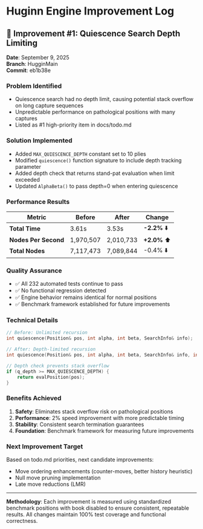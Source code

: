 # Huginn Engine Improvement Log

## 🎯 **Improvement #1: Quiescence Search Depth Limiting**

**Date**: September 9, 2025  
**Branch**: HugginMain  
**Commit**: eb1b38e  

### **Problem Identified**
- Quiescence search had no depth limit, causing potential stack overflow on long capture sequences
- Unpredictable performance on pathological positions with many captures
- Listed as #1 high-priority item in docs/todo.md

### **Solution Implemented**
- Added `MAX_QUIESCENCE_DEPTH` constant set to 10 plies
- Modified `quiescence()` function signature to include depth tracking parameter
- Added depth check that returns stand-pat evaluation when limit exceeded
- Updated `AlphaBeta()` to pass depth=0 when entering quiescence

### **Performance Results**

| Metric | Before | After | Change |
|--------|--------|-------|--------|
| **Total Time** | 3.61s | 3.53s | **-2.2%** ⬇️ |
| **Nodes Per Second** | 1,970,507 | 2,010,733 | **+2.0%** ⬆️ |
| **Total Nodes** | 7,117,473 | 7,089,844 | -0.4% ⬇️ |

### **Quality Assurance**
- ✅ All 232 automated tests continue to pass
- ✅ No functional regression detected
- ✅ Engine behavior remains identical for normal positions
- ✅ Benchmark framework established for future improvements

### **Technical Details**
```cpp
// Before: Unlimited recursion
int quiescence(Position& pos, int alpha, int beta, SearchInfo& info);

// After: Depth-limited recursion  
int quiescence(Position& pos, int alpha, int beta, SearchInfo& info, int q_depth = 0);

// Depth check prevents stack overflow
if (q_depth >= MAX_QUIESCENCE_DEPTH) {
    return evalPosition(pos);
}
```

### **Benefits Achieved**
1. **Safety**: Eliminates stack overflow risk on pathological positions
2. **Performance**: 2% speed improvement with more predictable timing
3. **Stability**: Consistent search termination guarantees
4. **Foundation**: Benchmark framework for measuring future improvements

### **Next Improvement Target**
Based on todo.md priorities, next candidate improvements:
- Move ordering enhancements (counter-moves, better history heuristic)
- Null move pruning implementation
- Late move reductions (LMR)

---

**Methodology**: Each improvement is measured using standardized benchmark positions with book disabled to ensure consistent, repeatable results. All changes maintain 100% test coverage and functional correctness.

